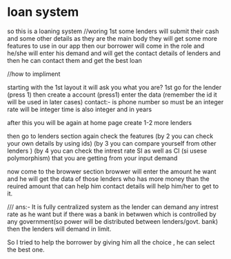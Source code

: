 # loan system
so this is a loaning system 
//woring 
1st some lenders will submit their cash and some other details 
as they are the main body they will get some more  features to use in our app then our borrower will
come in the role and he/she will enter his demand and will get the contact details of lenders and then he can contact them and get the best loan

//how to impliment

starting with the 1st layout it will ask you what you are?
1st  go for the lender (press 1)
then create a account (press1)
enter the data (remember the id it will be used in later cases)
contact:- is phone number so must be an integer
rate will be integer 
time is also integer and in years 

after this you will be again at home page 
create 1-2 more lenders

then go to lenders section again check the features 
(by 2 you can check your own  details by using ids)
(by 3 you can compare yourself from other lenders )
(by 4 you can check the intrest rate SI as well as CI
(si usese polymorphism) that you are getting from your input demand


now come to the browwer section 
browwer will enter the amount he want and he will get the data of those lenders who has more money than the reuired amount that can help him
contact details will help him/her to get to it.

///
ans:-  It is fully centralized system as the lender can demand any intrest rate as he want 
but if there was a bank in betwwen which is controlled by any government(so power will be distributed between lenders/govt. bank)
then the lenders will demand in limit.

So I tried to help the  borrower by giving him all the choice , he can select the best one. 
